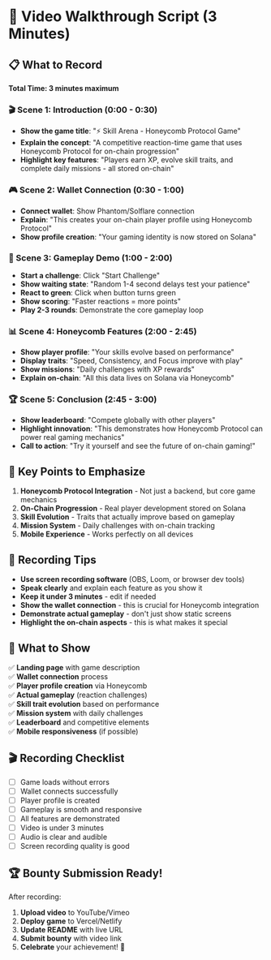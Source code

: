 # 🎥 Video Walkthrough Script (3 Minutes)

## 📋 What to Record

**Total Time: 3 minutes maximum**

### 🎬 Scene 1: Introduction (0:00 - 0:30)

- **Show the game title**: "⚡ Skill Arena - Honeycomb Protocol Game"
- **Explain the concept**: "A competitive reaction-time game that uses Honeycomb Protocol for on-chain progression"
- **Highlight key features**: "Players earn XP, evolve skill traits, and complete daily missions - all stored on-chain"

### 🎮 Scene 2: Wallet Connection (0:30 - 1:00)

- **Connect wallet**: Show Phantom/Solflare connection
- **Explain**: "This creates your on-chain player profile using Honeycomb Protocol"
- **Show profile creation**: "Your gaming identity is now stored on Solana"

### 🎯 Scene 3: Gameplay Demo (1:00 - 2:00)

- **Start a challenge**: Click "Start Challenge"
- **Show waiting state**: "Random 1-4 second delays test your patience"
- **React to green**: Click when button turns green
- **Show scoring**: "Faster reactions = more points"
- **Play 2-3 rounds**: Demonstrate the core gameplay loop

### 📊 Scene 4: Honeycomb Features (2:00 - 2:45)

- **Show player profile**: "Your skills evolve based on performance"
- **Display traits**: "Speed, Consistency, and Focus improve with play"
- **Show missions**: "Daily challenges with XP rewards"
- **Explain on-chain**: "All this data lives on Solana via Honeycomb"

### 🏆 Scene 5: Conclusion (2:45 - 3:00)

- **Show leaderboard**: "Compete globally with other players"
- **Highlight innovation**: "This demonstrates how Honeycomb Protocol can power real gaming mechanics"
- **Call to action**: "Try it yourself and see the future of on-chain gaming!"

## 🎯 Key Points to Emphasize

1. **Honeycomb Protocol Integration** - Not just a backend, but core game mechanics
2. **On-Chain Progression** - Real player development stored on Solana
3. **Skill Evolution** - Traits that actually improve based on gameplay
4. **Mission System** - Daily challenges with on-chain tracking
5. **Mobile Experience** - Works perfectly on all devices

## 🚨 Recording Tips

- **Use screen recording software** (OBS, Loom, or browser dev tools)
- **Speak clearly** and explain each feature as you show it
- **Keep it under 3 minutes** - edit if needed
- **Show the wallet connection** - this is crucial for Honeycomb integration
- **Demonstrate actual gameplay** - don't just show static screens
- **Highlight the on-chain aspects** - this is what makes it special

## 📱 What to Show

✅ **Landing page** with game description  
✅ **Wallet connection** process  
✅ **Player profile creation** via Honeycomb  
✅ **Actual gameplay** (reaction challenges)  
✅ **Skill trait evolution** based on performance  
✅ **Mission system** with daily challenges  
✅ **Leaderboard** and competitive elements  
✅ **Mobile responsiveness** (if possible)

## 🎬 Recording Checklist

- [ ] Game loads without errors
- [ ] Wallet connects successfully
- [ ] Player profile is created
- [ ] Gameplay is smooth and responsive
- [ ] All features are demonstrated
- [ ] Video is under 3 minutes
- [ ] Audio is clear and audible
- [ ] Screen recording quality is good

## 🏆 Bounty Submission Ready!

After recording:

1. **Upload video** to YouTube/Vimeo
2. **Deploy game** to Vercel/Netlify
3. **Update README** with live URL
4. **Submit bounty** with video link
5. **Celebrate** your achievement! 🎉
